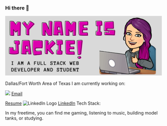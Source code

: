 ### Hi there 👋
![](images/banner.png)

Dallas/Fort Worth Area of Texas
I am currently working on:

<img src="https://img.icons8.com/material/100/000000/new-post--v1.png"/> [Email](takalaj@verizon.net)

[Resume](images/JackieAtwoodResume2.pdf)
<img src="https://simpleicons.org/icons/linkedin.svg" alt="LinkedIn Logo"
	title="LinkedIn" width="100" height="100" />
[LinkedIn](https://www.linkedin.com/in/jackie-atwood/)
Tech Stack: 

In my freetime, you can find me gaming, listening to music, building model tanks, or studying.

